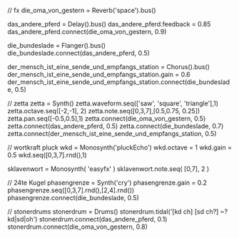 // fx
die_oma_von_gestern = Reverb('space').bus()

das_andere_pferd = Delay().bus()
das_andere_pferd.feedback = 0.85
das_andere_pferd.connect(die_oma_von_gestern, 0.9)

die_bundeslade = Flanger().bus()
die_bundeslade.connect(das_andere_pferd, 0.5)

der_mensch_ist_eine_sende_und_empfangs_station = Chorus().bus()
der_mensch_ist_eine_sende_und_empfangs_station.gain = 0.6
der_mensch_ist_eine_sende_und_empfangs_station.connect(die_bundeslade, 0.5)

// zetta
zetta = Synth()
zetta.waveform.seq(['saw', 'square', 'triangle'],1)
zetta.octave.seq([-2,-1], 2)
zetta.note.seq([0,3,7],[0.5,0.75, 0.25])
zetta.pan.seq([-0.5,0.5],1)
zetta.connect(die_oma_von_gestern, 0.5)
zetta.connect(das_andere_pferd, 0.5)
zetta.connect(die_bundeslade, 0.7)
zetta.connect(der_mensch_ist_eine_sende_und_empfangs_station, 0.5)

// wortkraft pluck
wkd = Monosynth('pluckEcho')
wkd.octave = 1
wkd.gain = 0.5
wkd.seq([0,3,7].rnd(),1)

sklavenwort = Monosynth( 'easyfx' )
sklavenwort.note.seq( [0,7], 2 )

// 24te Kugel
phasengrenze = Synth('cry')
phasengrenze.gain = 0.2
phasengrenze.seq([0,3,7].rnd(),[2,4].rnd())
phasengrenze.connect(die_bundeslade, 0.5)

// stonerdrums
stonerdrum = Drums()
stonerdrum.tidal('[kd ch] [sd ch?] ~? kd|sd|oh')
stonerdrum.connect(das_andere_pferd, 0.1)
stonerdrum.connect(die_oma_von_gestern, 0.8)

